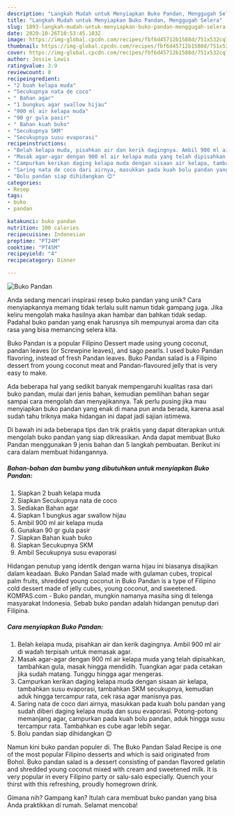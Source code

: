 ```yaml
---
description: "Langkah Mudah untuk Menyiapkan Buko Pandan, Menggugah Selera"
title: "Langkah Mudah untuk Menyiapkan Buko Pandan, Menggugah Selera"
slug: 1893-langkah-mudah-untuk-menyiapkan-buko-pandan-menggugah-selera
date: 2020-10-26T10:53:45.103Z
image: https://img-global.cpcdn.com/recipes/fbf6d45712b1588d/751x532cq70/buko-pandan-foto-resep-utama.jpg
thumbnail: https://img-global.cpcdn.com/recipes/fbf6d45712b1588d/751x532cq70/buko-pandan-foto-resep-utama.jpg
cover: https://img-global.cpcdn.com/recipes/fbf6d45712b1588d/751x532cq70/buko-pandan-foto-resep-utama.jpg
author: Jessie Lewis
ratingvalue: 3.9
reviewcount: 8
recipeingredient:
- "2 buah kelapa muda"
- "Secukupnya nata de coco"
- " Bahan agar"
- "1 bungkus agar swallow hijau"
- "900 ml air kelapa muda"
- "90 gr gula pasir"
- " Bahan kuah buko"
- "Secukupnya SKM"
- "Secukupnya susu evaporasi"
recipeinstructions:
- "Belah kelapa muda, pisahkan air dan kerik dagingnya. Ambil 900 ml air di wadah terpisah untuk memasak agar."
- "Masak agar-agar dengan 900 ml air kelapa muda yang telah dipisahkan, tambahkan gula, masak hingga mendidih. Tuangkan agar pada cetakan jika sudah matang. Tunggu hingga agar mengeras."
- "Campurkan kerikan daging kelapa muda dengan sisaan air kelapa, tambahkan susu evaporasi, tambahkan SKM secukupnya, kemudian aduk hingga tercampur rata, cek rasa agar manisnya pas."
- "Saring nata de coco dari airnya, masukkan pada kuah bolu pandan yang sudah diberi daging kelapa muda dan susu evaporasi. Potong-potong memanjang agar, campurkan pada kuah bolu pandan, aduk hingga susu tercampur rata. Tambahkan es cube agar lebih segar."
- "Bolu pandan siap dihidangkan 😊"
categories:
- Resep
tags:
- buko
- pandan

katakunci: buko pandan 
nutrition: 100 calories
recipecuisine: Indonesian
preptime: "PT24M"
cooktime: "PT45M"
recipeyield: "4"
recipecategory: Dinner

---
```



![Buko Pandan](https://img-global.cpcdn.com/recipes/fbf6d45712b1588d/751x532cq70/buko-pandan-foto-resep-utama.jpg)

Anda sedang mencari inspirasi resep buko pandan yang unik? Cara menyiapkannya memang tidak terlalu sulit namun tidak gampang juga. Jika keliru mengolah maka hasilnya akan hambar dan bahkan tidak sedap. Padahal buko pandan yang enak harusnya sih mempunyai aroma dan cita rasa yang bisa memancing selera kita.

Buko Pandan is a popular Filipino Dessert made using young coconut, pandan leaves (or Screwpine leaves), and sago pearls. I used buko Pandan flavoring, instead of fresh Pandan leaves. Buko Pandan salad is a Filipino dessert from young coconut meat and Pandan-flavoured jelly that is very easy to make.

Ada beberapa hal yang sedikit banyak mempengaruhi kualitas rasa dari buko pandan, mulai dari jenis bahan, kemudian pemilihan bahan segar sampai cara mengolah dan menyajikannya. Tak perlu pusing jika mau menyiapkan buko pandan yang enak di mana pun anda berada, karena asal sudah tahu triknya maka hidangan ini dapat jadi sajian istimewa.


Di bawah ini ada beberapa tips dan trik praktis yang dapat diterapkan untuk mengolah buko pandan yang siap dikreasikan. Anda dapat membuat Buko Pandan menggunakan 9 jenis bahan dan 5 langkah pembuatan. Berikut ini cara dalam membuat hidangannya.

<!--inarticleads1-->

##### Bahan-bahan dan bumbu yang dibutuhkan untuk menyiapkan Buko Pandan:

1. Siapkan 2 buah kelapa muda
1. Siapkan Secukupnya nata de coco
1. Sediakan  Bahan agar
1. Siapkan 1 bungkus agar swallow hijau
1. Ambil 900 ml air kelapa muda
1. Gunakan 90 gr gula pasir
1. Siapkan  Bahan kuah buko
1. Siapkan Secukupnya SKM
1. Ambil Secukupnya susu evaporasi


Hidangan penutup yang identik dengan warna hijau ini biasanya disajikan dalam keadaan. Buko Pandan Salad made with gulaman cubes, tropical palm fruits, shredded young coconut in Buko Pandan is a type of Filipino cold dessert made of jelly cubes, young coconut, and sweetened. KOMPAS.com - Buko pandan, mungkin namanya masiha sing di telenga masyarakat Indonesia. Sebab buko pandan adalah hidangan penutup dari Filipina. 

<!--inarticleads2-->

##### Cara menyiapkan Buko Pandan:

1. Belah kelapa muda, pisahkan air dan kerik dagingnya. Ambil 900 ml air di wadah terpisah untuk memasak agar.
1. Masak agar-agar dengan 900 ml air kelapa muda yang telah dipisahkan, tambahkan gula, masak hingga mendidih. Tuangkan agar pada cetakan jika sudah matang. Tunggu hingga agar mengeras.
1. Campurkan kerikan daging kelapa muda dengan sisaan air kelapa, tambahkan susu evaporasi, tambahkan SKM secukupnya, kemudian aduk hingga tercampur rata, cek rasa agar manisnya pas.
1. Saring nata de coco dari airnya, masukkan pada kuah bolu pandan yang sudah diberi daging kelapa muda dan susu evaporasi. Potong-potong memanjang agar, campurkan pada kuah bolu pandan, aduk hingga susu tercampur rata. Tambahkan es cube agar lebih segar.
1. Bolu pandan siap dihidangkan 😊


Namun kini buko pandan populer di. The Buko Pandan Salad Recipe is one of the most popular Filipino desserts and which is said originated from Bohol. Buko pandan salad is a dessert consisting of pandan flavored gelatin and shredded young coconut mixed with cream and sweetened milk. It is very popular in every Filipino party or salu-salo especially. Quench your thirst with this refreshing, proudly homegrown drink. 

Gimana nih? Gampang kan? Itulah cara membuat buko pandan yang bisa Anda praktikkan di rumah. Selamat mencoba!
